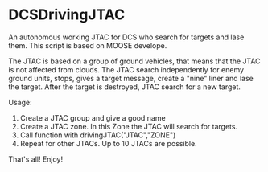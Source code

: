 # DCSDrivingJTAC
An autonomous working JTAC for DCS who search for targets and lase them.
This script is based on MOOSE develope.

The JTAC is based on a group of ground vehicles, that means that the JTAC is not affected from clouds.
The JTAC search independently for enemy ground units, stops, gives a target message, create a "nine" liner and lase the  target.
After the target is destroyed, JTAC search for a new target.

Usage:
1. Create a JTAC group and give a good name
2. Create a JTAC zone. In this Zone the JTAC will search for targets.
3. Call function with drivingJTAC("JTAC","ZONE")
4. Repeat for other JTACs. Up to 10 JTACs are possible.

That's all! Enjoy!
